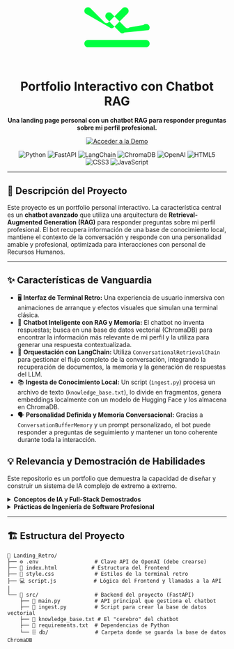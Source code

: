 <div align="center">
  <!-- ICONO SVG DE TERMINAL -->
  <svg xmlns="http://www.w3.org/2000/svg" viewBox="0 0 576 512" width="150" fill="#00FF41">
    <path d="M9.4 86.6C-3.1 74.1-3.1 53.9 9.4 41.4s32.8-12.5 45.3 0L177.3 164c4.9 4.9 11.4 7.4 18 7.4s13.1-2.5 18-7.4L335.9 41.4c12.5-12.5 32.8-12.5 45.3 0s12.5 32.8 0 45.3L258.7 209.1c-4.9 4.9-11.4 7.4-18 7.4s-13.1-2.5-18-7.4L9.4 86.6zM566.6 233.4c12.5-12.5 12.5-32.8 0-45.3s-32.8-12.5-45.3 0L398.7 209.1c-4.9 4.9-11.4 7.4-18 7.4s-13.1-2.5-18-7.4L239.9 86.6c-12.5-12.5-32.8-12.5-45.3 0s-12.5 32.8 0 45.3L317.3 254.7c4.9 4.9 11.4 7.4 18 7.4s13.1-2.5 18-7.4L566.6 233.4zM576 352c0-17.7-14.3-32-32-32H32c-17.7 0-32 14.3-32 32s14.3 32 32 32H544c17.7 0 32-14.3 32-32z"/>
  </svg>
  <h1 align="center">
    Portfolio Interactivo con Chatbot RAG   
  </h1>
  <p align="center">
    <strong>Una landing page personal con un chatbot RAG para responder preguntas sobre mi perfil profesional.</strong>
    <p align="center">
  <a href="https://srdemora.github.io/Portfolio-Interactivo-con-Chatbot-RAG/">
    <img src="https://img.shields.io/badge/🚀_Accede_Pinchando_Aquí-28A745?style=for-the-badge&logo=rocket&logoColor=white" alt="Acceder a la Demo">
  </a>
</p>
  </p>
</div>

<p align="center">
  <img src="https://img.shields.io/badge/Python-3.10+-3776AB?style=for-the-badge&logo=python&logoColor=white" alt="Python">
  <img src="https://img.shields.io/badge/FastAPI-009688?style=for-the-badge&logo=fastapi&logoColor=white" alt="FastAPI">
  <img src="https://img.shields.io/badge/LangChain-8A46FF?style=for-the-badge" alt="LangChain">
  <img src="https://img.shields.io/badge/ChromaDB-6E44FF?style=for-the-badge" alt="ChromaDB">
  <img src="https://img.shields.io/badge/OpenAI-412991?style=for-the-badge&logo=openai&logoColor=white" alt="OpenAI">
  <img src="https://img.shields.io/badge/HTML5-E34F26?style=for-the-badge&logo=html5&logoColor=white" alt="HTML5">
  <img src="https://img.shields.io/badge/CSS3-1572B6?style=for-the-badge&logo=css3&logoColor=white" alt="CSS3">
  <img src="https://img.shields.io/badge/JavaScript-F7DF1E?style=for-the-badge&logo=javascript&logoColor=black" alt="JavaScript">
</p>

---

## 📜 Descripción del Proyecto

Este proyecto es un portfolio personal interactivo. La característica central es un **chatbot avanzado** que utiliza una arquitectura de **Retrieval-Augmented Generation (RAG)** para responder preguntas sobre mi perfil profesional. El bot recupera información de una base de conocimiento local, mantiene el contexto de la conversación y responde con una personalidad amable y profesional, optimizada para interacciones con personal de Recursos Humanos.

---

## ✨ Características de Vanguardia

-   🖥️ **Interfaz de Terminal Retro:** Una experiencia de usuario inmersiva con animaciones de arranque y efectos visuales que simulan una terminal clásica.
-   🤖 **Chatbot Inteligente con RAG y Memoria:** El chatbot no inventa respuestas; busca en una base de datos vectorial (ChromaDB) para encontrar la información más relevante de mi perfil y la utiliza para generar una respuesta contextualizada.
-   🧠 **Orquestación con LangChain:** Utiliza `ConversationalRetrievalChain` para gestionar el flujo completo de la conversación, integrando la recuperación de documentos, la memoria y la generación de respuestas del LLM.
-   📚 **Ingesta de Conocimiento Local:** Un script (`ingest.py`) procesa un archivo de texto (`knowledge_base.txt`), lo divide en fragmentos, genera embeddings localmente con un modelo de Hugging Face y los almacena en ChromaDB.
-   🗣️ **Personalidad Definida y Memoria Conversacional:** Gracias a `ConversationBufferMemory` y un prompt personalizado, el bot puede responder a preguntas de seguimiento y mantener un tono coherente durante toda la interacción.

## 💡 Relevancia y Demostración de Habilidades

Este repositorio es un portfolio que demuestra la capacidad de diseñar y construir un sistema de IA complejo de extremo a extremo.

<details>
  <summary><strong>Conceptos de IA y Full-Stack Demostrados</strong></summary>
  <br/>
  <ul>
    <li><strong>Retrieval-Augmented Generation (RAG):</strong> Implementación de un sistema RAG completo, desde la ingesta de datos hasta la generación de respuestas.</li>
    <li><strong>Gestión de Memoria Conversacional:</strong> Capacidad de mantener el contexto en una conversación, permitiendo preguntas de seguimiento.</li>
    <li><strong>Desarrollo Full-Stack:</strong> Conexión de un frontend interactivo en JavaScript con un backend de IA en Python a través de una API REST.</li>
    <li><strong>Embeddings Locales:</strong> Uso de modelos de Hugging Face para generar embeddings sin depender de una API externa, demostrando optimización de costes y flexibilidad.</li>
  </ul>
</details>

<details>
  <summary><strong>Prácticas de Ingeniería de Software Profesional</strong></summary>
  <br/>
  <ul>
    <li><strong>Diseño de API con FastAPI:</strong> Creación de un endpoint robusto y bien documentado para la lógica del chatbot.</li>
    <li><strong>Gestión de Dependencias:</strong> Uso de <code>requirements.txt</code> para garantizar la reproducibilidad del entorno.</li>
    <li><strong>Gestión de Secretos:</strong> Uso de un archivo <code>.env</code> para manejar claves API de forma segura.</li>
    <li><strong>Separación de Responsabilidades:</strong> Clara distinción entre la lógica del frontend (JavaScript), el backend (Python) y la ingesta de datos.</li>
  </ul>
</details>

---

## 🏗️ Estructura del Proyecto

```plaintext
📂 Landing_Retro/
├── ⚙️ .env                  # Clave API de OpenAI (debe crearse)
├── 📄 index.html           # Estructura del Frontend
├── 🎨 style.css             # Estilos de la terminal retro
├── 💻 script.js            # Lógica del Frontend y llamadas a la API
│
└── 🧠 src/                  # Backend del proyecto (FastAPI)
    ├── 🐍 main.py           # API principal que gestiona el chatbot
    ├── 🐍 ingest.py         # Script para crear la base de datos vectorial
    ├── 📝 knowledge_base.txt # El "cerebro" del chatbot
    ├── 📜 requirements.txt  # Dependencias de Python
    └── 🗄️ db/               # Carpeta donde se guarda la base de datos ChromaDB
